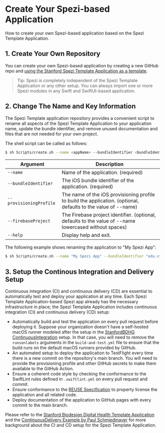 # Create Your Spezi-based Application

<!--
#
# This source file is part of the Stanford Spezi Template Application open-source project
#
# SPDX-FileCopyrightText: 2023 Stanford University and the project authors (see CONTRIBUTORS.md)
#
# SPDX-License-Identifier: MIT
#
-->

How to create your own Spezi-based application based on the Spezi Template Application.


## 1. Create Your Own Repository

You can create your own Spezi-based application by creating a new GitHub repo and [using the Stanford Spezi Template Application as a template](https://docs.github.com/en/repositories/creating-and-managing-repositories/creating-a-repository-from-a-template).

> Tip: Spezi is completely independent of the Spezi Template Application or any other setup. You can always import one or more Spezi modules in any Swift and SwiftUI-based application.


## 2. Change The Name and Key Information

The Spezi Template application repository provides a convenient script to rename all aspects of the Spezi Template Application to your application name, update the bundle identifier, and remove unused documentation and files that are not needed for your own project.

The shell script can be called as follows:
```bash
$ sh Scripts/create.sh --name <appName> --bundleIdentifier <bundleIdentifier> [--provisioningProfile <provisioningProfileName>] [--firebaseProject <firebaseProjectId>]
```

Argument | Description
--- | ---
`--name` | Name of the application. (required)
`--bundleIdentifier` | The iOS bundle identifier of the application. (required)
`--provisioningProfile` | The name of the iOS provisioning profile to build the application. (optional, defaults to the value of --name)
`--firebaseProject` | The Firebase project identifier. (optional, defaults to the value of --name lowercased without spaces)
`--help` | Display help and exit.

The following example shows renaming the application to "My Spezi App":

```bash
$ sh Scripts/create.sh --name "My Spezi App" --bundleIdentifier "edu.stanford.spezi.myapp"
```

## 3. Setup the Continous Integration and Delivery Setup

Continuous integration (CI) and continuous delivery (CD) are essential to automatically test and deploy your application at any time.
Each Spezi Template Application-based Spezi app already has the necessary infrastructure in place; the Spezi Template Application includes continuous integration (CI) and continuous delivery (CD) setup:
- Automatically build and test the application on every pull request before deploying it. Suppose your organization doesn't have a self-hosted macOS runner modeled after the setup in the [StanfordBDHG ContinuousIntegration](https://github.com/StanfordBDHG/ContinousIntegration) setup. In that case, you will need to remove the `runsonlabels` arguments in the `build-and-test.yml` file to ensure that the build runs on the default macOS runners provided by GitHub.
- An automated setup to deploy the application to TestFlight every time there is a new commit on the repository's main branch. You will need to provide the provisioning profile and other GitHub secrets to make them available to the GitHub Action.
- Ensure a coherent code style by checking the conformance to the SwiftLint rules defined in `.swiftlint.yml` on every pull request and commit.
- Ensure conformance to the [REUSE Specification]() to property license the application and all related code.
- Deploy documentation of the application to GitHub pages with every commit to the main branch.

Please refer to the [Stanford Biodesign Digital Health Template Application](https://github.com/StanfordBDHG/TemplateApplication) and the [ContinuousDelivery Example by Paul Schmiedmayer](https://github.com/PSchmiedmayer/ContinousDelivery) for more background about the CI and CD setup for the Spezi Template Application.
